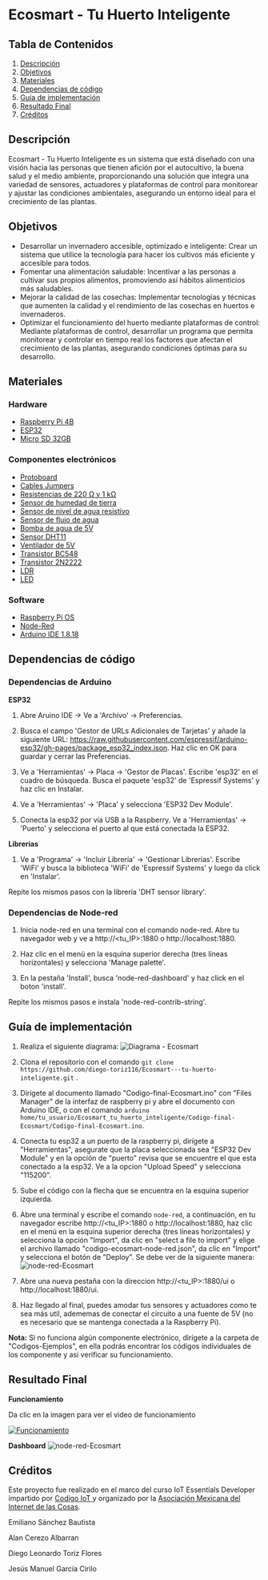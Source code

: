 # Ecosmart - Tu Huerto Inteligente

## Tabla de Contenidos
1. [Descripción](#descripción)
2. [Objetivos](#objetivos)
3. [Materiales](#materiales)
4. [Dependencias de código](#dependencias-de-código)
5. [Guía de implementación](#guía-de-implementación)
6. [Resultado Final](#resultado-final)
7. [Créditos](#créditos)

## Descripción
Ecosmart - Tu Huerto Inteligente es un sistema que está diseñado con una visión hacia las personas que tienen afición por el autocultivo, la buena salud y el medio ambiente, proporcionando una solución que integra una variedad de sensores, actuadores y plataformas de control para monitorear y ajustar las condiciones ambientales, asegurando un entorno ideal para el crecimiento de las plantas.

## Objetivos
- Desarrollar un invernadero accesible, optimizado e inteligente: Crear un sistema que utilice la tecnología para hacer los cultivos más eficiente y accesible para todos.
- Fomentar una alimentación saludable: Incentivar a las personas a cultivar sus propios alimentos, promoviendo así hábitos alimenticios más saludables.
- Mejorar la calidad de las cosechas: Implementar tecnologías y técnicas que aumenten la calidad y el rendimiento de las cosechas en huertos e invernaderos.
- Optimizar el funcionamiento del huerto mediante plataformas de control: Mediante plataformas de control, desarrollar un programa que permita monitorear y controlar en tiempo real los factores que afectan el crecimiento de las plantas, asegurando condiciones óptimas para su desarrollo.

## Materiales
### Hardware
- [Raspberry Pi 4B](https://www.raspberrypi.com/products/raspberry-pi-4-model-b/)
- [ESP32](https://todomaker.com/blog/conociendo-al-esp32/)
- [Micro SD 32GB](https://muytecnologicos.com/diccionario-tecnologico/tarjeta-microsd)
### Componentes electrónicos
- [Protoboard](https://portalacademico.cch.unam.mx/cibernetica1/implementacion-de-circuitos-logicos/tableta-protoboard)
- [Cables Jumpers](https://www.hwlibre.com/cable-jumper/)
- [Resistencias de 220 Ω y 1 kΩ](arduino.cc/en/software)
- [Sensor de humedad de tierra](https://www.330ohms.com/products/sensor-de-humedad-en-tierra-1)
- [Sensor de nivel de agua resistivo](https://www.tostatronic.com/product/sensor-de-nivel-de-agua-para-arduino/?gad_source=1&gclid=CjwKCAjw2Je1BhAgEiwAp3KY7z6wg0eJ8fREsY57eyAPW9IIW6BBdSjvqXGnEmjgDpXtGdkoaXtTJxoC2kwQAvD_BwE)
- [Sensor de flujo de agua](https://naylampmechatronics.com/blog/47_tutorial-sensor-de-flujo-de-agua.html)
- [Bomba de agua de 5V](https://sonrobots.com/producto/bomba-de-agua-sumergible-5v/)
- [Sensor DHT11](https://components101.com/sensors/dht11-temperature-sensor)
- [Ventilador de 5V](https://www.330ohms.com/products/ventilador-5v-para-raspberry-pi-3)
- [Transistor BC548](https://www.inventable.eu/2017/07/09/transistor-bc548/)
- [Transistor 2N2222](https://descubrearduino.com/2n2222-todo-lo-que-necesitas-saber-sobre-este-transitor/)
- [LDR](https://www.tecnosalva.com/que-es-y-como-funciona-una-ldr/)
- [LED](https://www.ledtecnologia.com/que-es-un-led/)
  
### Software
- [Raspberry Pi OS](https://www.raspberrypi.com/software/)
- [Node-Red](https://nodered.org/)
- [Arduino IDE 1.8.18](https://www.ceac.es/blog/que-es-el-ide-de-arduino-en-robotica)
  
## Dependencias de código
### Dependencias de Arduino
**ESP32**
1. Abre Aruino IDE -> Ve a 'Archivo' -> Preferencias.

2. Busca el campo 'Gestor de URLs Adicionales de Tarjetas' y añade la siguiente URL: https://raw.githubusercontent.com/espressif/arduino-esp32/gh-pages/package_esp32_index.json. Haz clic en OK para guardar y cerrar las Preferencias.

3. Ve a 'Herramientas' -> Placa -> 'Gestor de Placas'. Escribe 'esp32' en el cuadro de búsqueda. Busca el paquete 'esp32' de 'Espressif Systems' y haz clic en Instalar.

4. Ve a 'Herramientas' -> 'Placa' y selecciona 'ESP32 Dev Module'.

5. Conecta la esp32 por vía USB a la Raspberry. Ve a 'Herramientas' -> 'Puerto' y selecciona el puerto al que está conectada la ESP32.

**Librerias**

1. Ve a 'Programa' -> 'Incluir Librería' -> 'Gestionar Librerías'. Escribe 'WiFi' y busca la biblioteca 'WiFi' de 'Espressif Systems' y luego da click en 'Instalar'.

Repite los mismos pasos con la librería 'DHT sensor library'.

### Dependencias de Node-red

1. Inicia node-red en una terminal con el comando node-red. Abre tu navegador web y ve a http://<tu_IP>:1880 o http://localhost:1880.

2. Haz clic en el menú en la esquina superior derecha (tres líneas horizontales) y selecciona 'Manage palette'. 

3. En la pestaña 'Install', busca 'node-red-dashboard' y haz click en el boton 'install'.

Repite los mismos pasos e instala 'node-red-contrib-string'.


## Guía de implementación
1. Realiza el siguiente diagrama:
![Diagrama - Ecosmart](https://github.com/diego-toriz116/Ecosmart_tu_huerto_inteligente/raw/main/imagenes/Ecosmart-Diagrama.jpg)

2. Clona el repositorio con el comando  ```git clone https://github.com/diego-toriz116/Ecosmart---tu-huerto-inteligente.git``` .
3. Dirígete al documento llamado "Codigo-final-Ecosmart.ino" con "Files Manager" de la interfaz de raspberry pi y abre el documento con Arduino IDE, o con el comando  ```arduino home/tu_usuario/Ecosmart_tu_huerto_inteligente/Codigo-final-Ecosmart/Codigo-final-Ecosmart.ino```.
4. Conecta tu esp32 a un puerto de la raspberry pi, dirígete a "Herramientas", asegurate que la placa seleccionada sea "ESP32 Dev Module" y en la opción de "puerto" revisa que se encuentre el que esta conectado a la esp32. Ve a la opcion "Upload Speed" y selecciona "115200".
5. Sube el código con la flecha que se encuentra en la esquina superior izquierda.
6. Abre una terminal y escribe el comando  ```node-red```, a continuación, en tu navegador escribe http://<tu_IP>:1880 o http://localhost:1880, haz clic en el menú en la esquina superior derecha (tres líneas horizontales) y selecciona la opción "Import", da clic en "select a file to import" y elige el archivo llamado "codigo-ecosmart-node-red.json", da clic en "Import" y selecciona el botón de "Deploy". Se debe ver de la siguiente manera:
  ![node-red-Ecosmart](https://github.com/diego-toriz116/Ecosmart_tu_huerto_inteligente/raw/main/imagenes/Node-red-Ecosmart.png)
8. Abre una nueva pestaña con la direccion http://<tu_IP>:1880/ui o http://localhost:1880/ui.
9. Haz llegado al final, puedes amodar tus sensores y actuadores como te sea más util, adememas de conectar el circuito a una fuente de 5V (no es necesario que se mantenga conectada a la Raspberry Pi).
   
**Nota:** Si no funciona algún componente electrónico, dirígete a la carpeta de "Codigos-Ejemplos", en ella podrás encontrar los códigos individuales de los componente y asi verificar su funcionamiento.

## Resultado Final

**Funcionamiento**

Da clic en la imagen para ver el video de funcionamiento

[![Funcionamiento](https://github.com/diego-toriz116/Ecosmart_tu_huerto_inteligente/raw/main/imagenes/Funcionamiento-Ecosmart.jpg)](https://youtu.be/6BYqDhQFSaY)


**Dashboard**
  ![node-red-Ecosmart](https://github.com/diego-toriz116/Ecosmart_tu_huerto_inteligente/raw/main/imagenes/Dashboard-Ecosmart.png)


## Créditos

Este proyecto fue realizado en el marco del curso IoT Essentials Developer impartido por [Codigo IoT ](https://www.codigoiot.com/) y organizado por la [Asociación Mexicana del Internet de las Cosas](https://www.asociacioniot.org/).

Emiliano Sánchez Bautista

Alan Cerezo Albarran

Diego Leonardo Toriz Flores

Jesús Manuel García Cirilo





